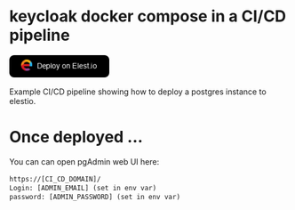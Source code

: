 # keycloak docker compose in a CI/CD pipeline

<a href="https://dash.elest.io/deploy?source=cicd&social=dockerCompose&url=https://github.com/elestio-examples/docker-compose-mysql"><img src="deploy-on-elestio.png" alt="Deploy on Elest.io" width="180px" /></a>

Example CI/CD pipeline showing how to deploy a postgres instance to elestio.

# Once deployed ...

You can can open pgAdmin web UI here:

    https://[CI_CD_DOMAIN]/
    Login: [ADMIN_EMAIL] (set in env var)
    password: [ADMIN_PASSWORD] (set in env var)


